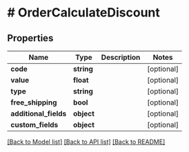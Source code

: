 # # OrderCalculateDiscount

## Properties

Name | Type | Description | Notes
------------ | ------------- | ------------- | -------------
**code** | **string** |  | [optional]
**value** | **float** |  | [optional]
**type** | **string** |  | [optional]
**free_shipping** | **bool** |  | [optional]
**additional_fields** | **object** |  | [optional]
**custom_fields** | **object** |  | [optional]

[[Back to Model list]](../../README.md#models) [[Back to API list]](../../README.md#endpoints) [[Back to README]](../../README.md)
